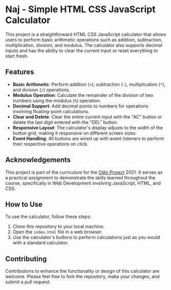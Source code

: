 # Naj - Simple HTML CSS JavaScript Calculator

This project is a straightforward HTML CSS JavaScript calculator that allows users to perform basic arithmetic operations such as addition, subtraction, multiplication, division, and modulus. The calculator also supports decimal inputs and has the ability to clear the current input or reset everything to start fresh.

## Features

- **Basic Arithmetic**: Perform addition (`+`), subtraction (`-`), multiplication (`*`), and division (`/`) operations.
- **Modulus Operation**: Calculate the remainder of the division of two numbers using the modulus (`%`) operation.
- **Decimal Support**: Add decimal points to numbers for operations involving floating-point calculations.
- **Clear and Delete**: Clear the entire current input with the "AC" button or delete the last digit entered with the "DEL" button.
- **Responsive Layout**: The calculator's display adjusts to the width of the button grid, making it responsive on different screen sizes.
- **Event Handling**: All buttons are wired up with event listeners to perform their respective operations on click.

## Acknowledgements

This project is part of the curriculum for the [Odin Project](https://www.theodinproject.com/) 2021. It serves as a practical assignment to demonstrate the skills learned throughout the course, specifically in Web Development involving JavaScript, HTML, and CSS.

## How to Use

To use the calculator, follow these steps:

1. Clone this repository to your local machine.
2. Open the `index.html` file in a web browser.
3. Use the calculator's buttons to perform calculations just as you would with a standard calculator.

## Contributing

Contributions to enhance the functionality or design of this calculator are welcome. Please feel free to fork the repository, make your changes, and submit a pull request.
